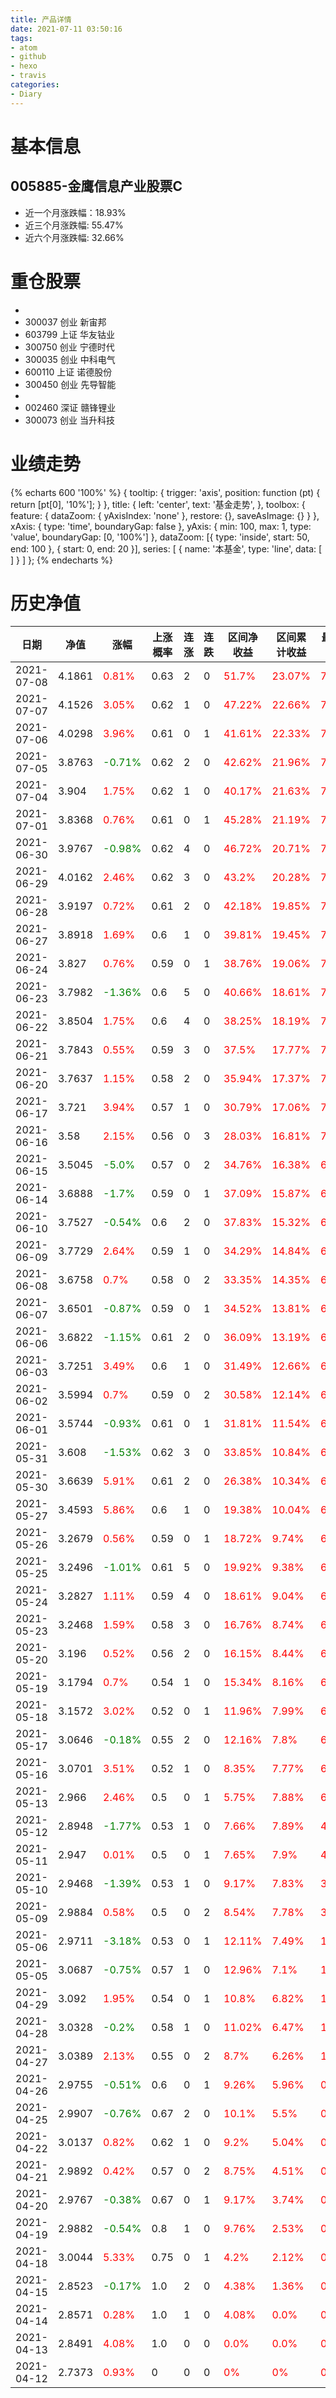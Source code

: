 ```yaml
---
title: 产品详情
date: 2021-07-11 03:50:16
tags:
- atom
- github
- hexo
- travis
categories:
- Diary
---
```


# 基本信息
## 005885-金鹰信息产业股票C
- 近一个月涨跌幅：18.93%
- 近三个月涨跌幅: 55.47%
- 近六个月涨跌幅: 32.66%

# 重仓股票
- 
- 300037 创业 新宙邦
- 603799 上证 华友钴业
- 300750 创业 宁德时代
- 300035 创业 中科电气
- 600110 上证 诺德股份
- 300450 创业 先导智能
- 
- 002460 深证 赣锋锂业
- 300073 创业 当升科技
# 业绩走势

{% echarts 600 '100%' %}
{
  tooltip: {
        trigger: 'axis',
        position: function (pt) {
            return [pt[0], '10%'];
        }
    },
    title: {
        left: 'center',
        text: '基金走势',
    },
    toolbox: {
        feature: {
            dataZoom: {
                yAxisIndex: 'none'
            },
            restore: {},
            saveAsImage: {}
        }
    },
    xAxis: {
        type: 'time',
        boundaryGap: false
    },
    yAxis: {
        min: 100,
        max: 1,
        type: 'value',
        boundaryGap: [0, '100%']
    },
    dataZoom: [{
        type: 'inside',
        start: 50,
        end: 100
    }, {
        start: 0,
        end: 20
    }],
    series: [
        {
            name: '本基金',
            type: 'line',
            data: [
]
        }
    ]
};
{% endecharts %}

# 历史净值

| 日期 | 净值 | 涨幅 | 上涨概率 | 连涨 | 连跌 | 区间净收益 | 区间累计收益 | 最大回撤 | 收益回撤比 | 波动率 |
| --- | --- | --- | --- | --- | --- | --- | --- | --- | --- | --- |
|2021-07-08|4.1861|<font color=red>0.81%</font>|0.63|2|0|<font color=red>51.7%</font>|<font color=red>23.07%</font>|<font color=red>7.11%</font>|56.28|16.12|
|2021-07-07|4.1526|<font color=red>3.05%</font>|0.62|1|0|<font color=red>47.22%</font>|<font color=red>22.66%</font>|<font color=red>7.11%</font>|51.4|16.1|
|2021-07-06|4.0298|<font color=red>3.96%</font>|0.61|0|1|<font color=red>41.61%</font>|<font color=red>22.33%</font>|<font color=red>7.11%</font>|45.3|15.9|
|2021-07-05|3.8763|<font color=green>-0.71%</font>|0.62|2|0|<font color=red>42.62%</font>|<font color=red>21.96%</font>|<font color=red>7.11%</font>|46.4|15.97|
|2021-07-04|3.904|<font color=red>1.75%</font>|0.62|1|0|<font color=red>40.17%</font>|<font color=red>21.63%</font>|<font color=red>7.11%</font>|43.73|16.08|
|2021-07-01|3.8368|<font color=red>0.76%</font>|0.61|0|1|<font color=red>45.28%</font>|<font color=red>21.19%</font>|<font color=red>7.11%</font>|49.29|16.23|
|2021-06-30|3.9767|<font color=green>-0.98%</font>|0.62|4|0|<font color=red>46.72%</font>|<font color=red>20.71%</font>|<font color=red>7.11%</font>|50.86|16.28|
|2021-06-29|4.0162|<font color=red>2.46%</font>|0.62|3|0|<font color=red>43.2%</font>|<font color=red>20.28%</font>|<font color=red>7.11%</font>|47.03|16.33|
|2021-06-28|3.9197|<font color=red>0.72%</font>|0.61|2|0|<font color=red>42.18%</font>|<font color=red>19.85%</font>|<font color=red>7.11%</font>|45.92|16.49|
|2021-06-27|3.8918|<font color=red>1.69%</font>|0.6|1|0|<font color=red>39.81%</font>|<font color=red>19.45%</font>|<font color=red>7.11%</font>|43.34|16.62|
|2021-06-24|3.827|<font color=red>0.76%</font>|0.59|0|1|<font color=red>38.76%</font>|<font color=red>19.06%</font>|<font color=red>7.11%</font>|42.19|16.79|
|2021-06-23|3.7982|<font color=green>-1.36%</font>|0.6|5|0|<font color=red>40.66%</font>|<font color=red>18.61%</font>|<font color=red>7.11%</font>|44.26|16.8|
|2021-06-22|3.8504|<font color=red>1.75%</font>|0.6|4|0|<font color=red>38.25%</font>|<font color=red>18.19%</font>|<font color=red>7.11%</font>|41.64|16.94|
|2021-06-21|3.7843|<font color=red>0.55%</font>|0.59|3|0|<font color=red>37.5%</font>|<font color=red>17.77%</font>|<font color=red>7.11%</font>|40.82|17.13|
|2021-06-20|3.7637|<font color=red>1.15%</font>|0.58|2|0|<font color=red>35.94%</font>|<font color=red>17.37%</font>|<font color=red>7.11%</font>|39.12|17.31|
|2021-06-17|3.721|<font color=red>3.94%</font>|0.57|1|0|<font color=red>30.79%</font>|<font color=red>17.06%</font>|<font color=red>7.11%</font>|33.52|17.09|
|2021-06-16|3.58|<font color=red>2.15%</font>|0.56|0|3|<font color=red>28.03%</font>|<font color=red>16.81%</font>|<font color=red>7.11%</font>|30.51|17.19|
|2021-06-15|3.5045|<font color=green>-5.0%</font>|0.57|0|2|<font color=red>34.76%</font>|<font color=red>16.38%</font>|<font color=red>6.38%</font>|42.17|16.02|
|2021-06-14|3.6888|<font color=green>-1.7%</font>|0.59|0|1|<font color=red>37.09%</font>|<font color=red>15.87%</font>|<font color=red>6.38%</font>|45.0|15.93|
|2021-06-10|3.7527|<font color=green>-0.54%</font>|0.6|2|0|<font color=red>37.83%</font>|<font color=red>15.32%</font>|<font color=red>6.38%</font>|45.89|16.04|
|2021-06-09|3.7729|<font color=red>2.64%</font>|0.59|1|0|<font color=red>34.29%</font>|<font color=red>14.84%</font>|<font color=red>6.38%</font>|41.6|16.09|
|2021-06-08|3.6758|<font color=red>0.7%</font>|0.58|0|2|<font color=red>33.35%</font>|<font color=red>14.35%</font>|<font color=red>6.38%</font>|40.46|16.3|
|2021-06-07|3.6501|<font color=green>-0.87%</font>|0.59|0|1|<font color=red>34.52%</font>|<font color=red>13.81%</font>|<font color=red>6.38%</font>|41.88|16.38|
|2021-06-06|3.6822|<font color=green>-1.15%</font>|0.61|2|0|<font color=red>36.09%</font>|<font color=red>13.19%</font>|<font color=red>6.38%</font>|43.78|16.39|
|2021-06-03|3.7251|<font color=red>3.49%</font>|0.6|1|0|<font color=red>31.49%</font>|<font color=red>12.66%</font>|<font color=red>6.38%</font>|38.2|16.27|
|2021-06-02|3.5994|<font color=red>0.7%</font>|0.59|0|2|<font color=red>30.58%</font>|<font color=red>12.14%</font>|<font color=red>6.38%</font>|37.1|16.51|
|2021-06-01|3.5744|<font color=green>-0.93%</font>|0.61|0|1|<font color=red>31.81%</font>|<font color=red>11.54%</font>|<font color=red>6.38%</font>|38.59|16.58|
|2021-05-31|3.608|<font color=green>-1.53%</font>|0.62|3|0|<font color=red>33.85%</font>|<font color=red>10.84%</font>|<font color=red>6.38%</font>|41.07|16.5|
|2021-05-30|3.6639|<font color=red>5.91%</font>|0.61|2|0|<font color=red>26.38%</font>|<font color=red>10.34%</font>|<font color=red>6.38%</font>|32.0|15.24|
|2021-05-27|3.4593|<font color=red>5.86%</font>|0.6|1|0|<font color=red>19.38%</font>|<font color=red>10.04%</font>|<font color=red>6.38%</font>|23.51|13.68|
|2021-05-26|3.2679|<font color=red>0.56%</font>|0.59|0|1|<font color=red>18.72%</font>|<font color=red>9.74%</font>|<font color=red>6.38%</font>|22.71|13.92|
|2021-05-25|3.2496|<font color=green>-1.01%</font>|0.61|5|0|<font color=red>19.92%</font>|<font color=red>9.38%</font>|<font color=red>6.38%</font>|24.17|13.95|
|2021-05-24|3.2827|<font color=red>1.11%</font>|0.59|4|0|<font color=red>18.61%</font>|<font color=red>9.04%</font>|<font color=red>6.38%</font>|22.58|14.19|
|2021-05-23|3.2468|<font color=red>1.59%</font>|0.58|3|0|<font color=red>16.76%</font>|<font color=red>8.74%</font>|<font color=red>6.38%</font>|20.33|14.39|
|2021-05-20|3.196|<font color=red>0.52%</font>|0.56|2|0|<font color=red>16.15%</font>|<font color=red>8.44%</font>|<font color=red>6.38%</font>|19.59|14.68|
|2021-05-19|3.1794|<font color=red>0.7%</font>|0.54|1|0|<font color=red>15.34%</font>|<font color=red>8.16%</font>|<font color=red>6.38%</font>|18.61|14.98|
|2021-05-18|3.1572|<font color=red>3.02%</font>|0.52|0|1|<font color=red>11.96%</font>|<font color=red>7.99%</font>|<font color=red>6.38%</font>|14.51|14.79|
|2021-05-17|3.0646|<font color=green>-0.18%</font>|0.55|2|0|<font color=red>12.16%</font>|<font color=red>7.8%</font>|<font color=red>6.38%</font>|14.75|15.08|
|2021-05-16|3.0701|<font color=red>3.51%</font>|0.52|1|0|<font color=red>8.35%</font>|<font color=red>7.77%</font>|<font color=red>6.38%</font>|10.13|14.58|
|2021-05-13|2.966|<font color=red>2.46%</font>|0.5|0|1|<font color=red>5.75%</font>|<font color=red>7.88%</font>|<font color=red>6.38%</font>|6.98|14.5|
|2021-05-12|2.8948|<font color=green>-1.77%</font>|0.53|1|0|<font color=red>7.66%</font>|<font color=red>7.89%</font>|<font color=red>4.7%</font>|12.61|14.37|
|2021-05-11|2.947|<font color=red>0.01%</font>|0.5|0|1|<font color=red>7.65%</font>|<font color=red>7.9%</font>|<font color=red>4.7%</font>|12.6|14.75|
|2021-05-10|2.9468|<font color=green>-1.39%</font>|0.53|1|0|<font color=red>9.17%</font>|<font color=red>7.83%</font>|<font color=red>3.91%</font>|18.15|14.74|
|2021-05-09|2.9884|<font color=red>0.58%</font>|0.5|0|2|<font color=red>8.54%</font>|<font color=red>7.78%</font>|<font color=red>3.91%</font>|16.91|15.19|
|2021-05-06|2.9711|<font color=green>-3.18%</font>|0.53|0|1|<font color=red>12.11%</font>|<font color=red>7.49%</font>|<font color=red>1.27%</font>|73.8|13.62|
|2021-05-05|3.0687|<font color=green>-0.75%</font>|0.57|1|0|<font color=red>12.96%</font>|<font color=red>7.1%</font>|<font color=red>1.27%</font>|78.98|13.68|
|2021-04-29|3.092|<font color=red>1.95%</font>|0.54|0|1|<font color=red>10.8%</font>|<font color=red>6.82%</font>|<font color=red>1.27%</font>|65.82|14.02|
|2021-04-28|3.0328|<font color=green>-0.2%</font>|0.58|1|0|<font color=red>11.02%</font>|<font color=red>6.47%</font>|<font color=red>1.27%</font>|67.16|14.38|
|2021-04-27|3.0389|<font color=red>2.13%</font>|0.55|0|2|<font color=red>8.7%</font>|<font color=red>6.26%</font>|<font color=red>1.27%</font>|53.02|14.75|
|2021-04-26|2.9755|<font color=green>-0.51%</font>|0.6|0|1|<font color=red>9.26%</font>|<font color=red>5.96%</font>|<font color=red>0.92%</font>|77.9|15.06|
|2021-04-25|2.9907|<font color=green>-0.76%</font>|0.67|2|0|<font color=red>10.1%</font>|<font color=red>5.5%</font>|<font color=red>0.92%</font>|84.97|15.14|
|2021-04-22|3.0137|<font color=red>0.82%</font>|0.62|1|0|<font color=red>9.2%</font>|<font color=red>5.04%</font>|<font color=red>0.92%</font>|77.4|16.02|
|2021-04-21|2.9892|<font color=red>0.42%</font>|0.57|0|2|<font color=red>8.75%</font>|<font color=red>4.51%</font>|<font color=red>0.92%</font>|73.61|16.93|
|2021-04-20|2.9767|<font color=green>-0.38%</font>|0.67|0|1|<font color=red>9.17%</font>|<font color=red>3.74%</font>|<font color=red>0.54%</font>|131.44|17.29|
|2021-04-19|2.9882|<font color=green>-0.54%</font>|0.8|1|0|<font color=red>9.76%</font>|<font color=red>2.53%</font>|<font color=red>0.17%</font>|444.37|17.02|
|2021-04-18|3.0044|<font color=red>5.33%</font>|0.75|0|1|<font color=red>4.2%</font>|<font color=red>2.12%</font>|<font color=red>0.17%</font>|191.22|12.87|
|2021-04-15|2.8523|<font color=green>-0.17%</font>|1.0|2|0|<font color=red>4.38%</font>|<font color=red>1.36%</font>|<font color=red>0%</font>|0|12.84|
|2021-04-14|2.8571|<font color=red>0.28%</font>|1.0|1|0|<font color=red>4.08%</font>|<font color=red>0.0%</font>|<font color=red>0%</font>|0|12.19|
|2021-04-13|2.8491|<font color=red>4.08%</font>|1.0|0|0|<font color=red>0.0%</font>|<font color=red>0.0%</font>|<font color=red>0%</font>|0|0.0|
|2021-04-12|2.7373|<font color=red>0.93%</font>|0|0|0|<font color=red>0%</font>|<font color=red>0%</font>|<font color=red>0%</font>|0|0|
